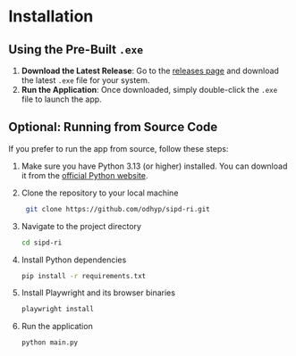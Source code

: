 # Installation

## Using the Pre-Built `.exe`

1. **Download the Latest Release**: Go to the [releases page]() and download the latest `.exe` file for your system.
2. **Run the Application**: Once downloaded, simply double-click the `.exe` file to launch the app.

## Optional: Running from Source Code

If you prefer to run the app from source, follow these steps:

1. Make sure you have Python 3.13 (or higher) installed. You can download it from the [official Python website](https://www.python.org/downloads/).

2. Clone the repository to your local machine

   ```bash
    git clone https://github.com/odhyp/sipd-ri.git
   ```

3. Navigate to the project directory

   ```bash
   cd sipd-ri
   ```

4. Install Python dependencies

   ```bash
   pip install -r requirements.txt
   ```

5. Install Playwright and its browser binaries

   ```bash
   playwright install
   ```

6. Run the application

   ```bash
   python main.py
   ```

